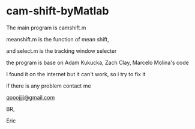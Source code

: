 # cam-shift-byMatlab

The main program is camshift.m 

meanshift.m is the function of mean shift, 

and select.m is the tracking window selecter



the program is base on Adam Kukucka, Zach Clay, Marcelo Molina's code

I found it on the internet but it can't work, so i try to fix it

if there is any problem contact me 

qooojjjj@gmail.com

BR,

Eric
